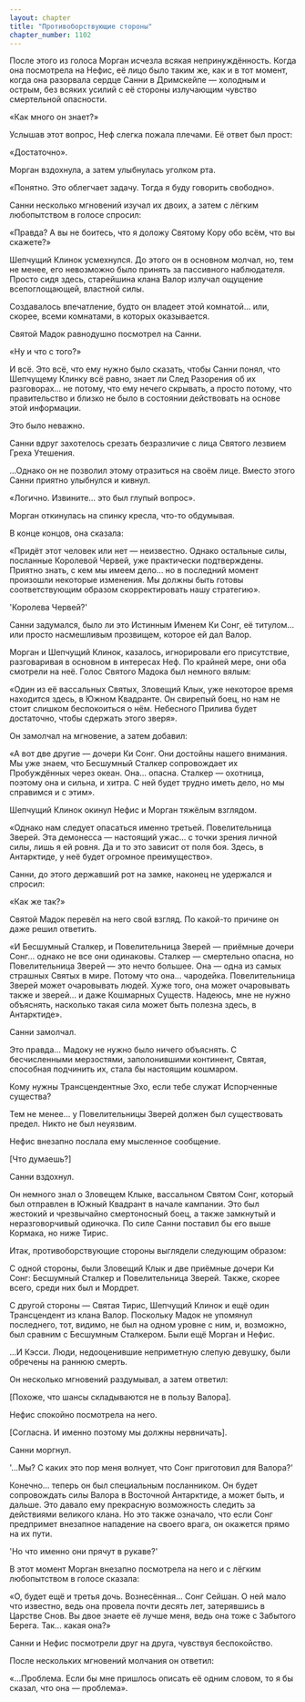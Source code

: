 ```yaml
---
layout: chapter
title: "Противоборствующие стороны"
chapter_number: 1102
---
```


После этого из голоса Морган исчезла всякая непринуждённость. Когда она посмотрела на Нефис, её лицо было таким же, как и в тот момент, когда она разорвала сердце Санни в Дримскейпе — холодным и острым, без всяких усилий с её стороны излучающим чувство смертельной опасности.

«Как много он знает?»

Услышав этот вопрос, Неф слегка пожала плечами. Её ответ был прост:

«Достаточно».

Морган вздохнула, а затем улыбнулась уголком рта.

«Понятно. Это облегчает задачу. Тогда я буду говорить свободно».

Санни несколько мгновений изучал их двоих, а затем с лёгким любопытством в голосе спросил:

«Правда? А вы не боитесь, что я доложу Святому Кору обо всём, что вы скажете?»

Шепчущий Клинок усмехнулся. До этого он в основном молчал, но, тем не менее, его невозможно было принять за пассивного наблюдателя. Просто сидя здесь, старейшина клана Валор излучал ощущение всепоглощающей, властной силы.

Создавалось впечатление, будто он владеет этой комнатой... или, скорее, всеми комнатами, в которых оказывается.

Святой Мадок равнодушно посмотрел на Санни.

«Ну и что с того?»

И всё. Это всё, что ему нужно было сказать, чтобы Санни понял, что Шепчущему Клинку всё равно, знает ли След Разорения об их разговорах... не потому, что ему нечего скрывать, а просто потому, что правительство и близко не было в состоянии действовать на основе этой информации.

Это было неважно.

Санни вдруг захотелось срезать безразличие с лица Святого лезвием Греха Утешения.

...Однако он не позволил этому отразиться на своём лице. Вместо этого Санни приятно улыбнулся и кивнул.

«Логично. Извините... это был глупый вопрос».

Морган откинулась на спинку кресла, что-то обдумывая.

В конце концов, она сказала:

«Придёт этот человек или нет — неизвестно. Однако остальные силы, посланные Королевой Червей, уже практически подтверждены. Приятно знать, с кем мы имеем дело... но в последний момент произошли некоторые изменения. Мы должны быть готовы соответствующим образом скорректировать нашу стратегию».

'Королева Червей?'

Санни задумался, было ли это Истинным Именем Ки Сонг, её титулом... или просто насмешливым прозвищем, которое ей дал Валор.

Морган и Шепчущий Клинок, казалось, игнорировали его присутствие, разговаривая в основном в интересах Неф. По крайней мере, они оба смотрели на неё. Голос Святого Мадока был немного вялым:

«Один из её вассальных Святых, Зловещий Клык, уже некоторое время находится здесь, в Южном Квадранте. Он свирепый боец, но нам не стоит слишком беспокоиться о нём. Небесного Прилива будет достаточно, чтобы сдержать этого зверя».

Он замолчал на мгновение, а затем добавил:

«А вот две другие — дочери Ки Сонг. Они достойны нашего внимания. Мы уже знаем, что Бесшумный Сталкер сопровождает их Пробуждённых через океан. Она... опасна. Сталкер — охотница, поэтому она и сильна, и хитра. С ней будет трудно иметь дело, но мы справимся и с этим».

Шепчущий Клинок окинул Нефис и Морган тяжёлым взглядом.

«Однако нам следует опасаться именно третьей. Повелительница Зверей. Эта демонесса — настоящий ужас... с точки зрения личной силы, лишь я ей ровня. Да и то это зависит от поля боя. Здесь, в Антарктиде, у неё будет огромное преимущество».

Санни, до этого державший рот на замке, наконец не удержался и спросил:

«Как же так?»

Святой Мадок перевёл на него свой взгляд. По какой-то причине он даже решил ответить.

«И Бесшумный Сталкер, и Повелительница Зверей — приёмные дочери Сонг... однако не все они одинаковы. Сталкер — смертельно опасна, но Повелительница Зверей — это нечто большее. Она — одна из самых страшных Святых в мире. Потому что она... чародейка. Повелительница Зверей может очаровывать людей. Хуже того, она может очаровывать также и зверей... и даже Кошмарных Существ. Надеюсь, мне не нужно объяснять, насколько такая сила может быть полезна здесь, в Антарктиде».

Санни замолчал.

Это правда... Мадоку не нужно было ничего объяснять. С бесчисленными мерзостями, заполонившими континент, Святая, способная подчинить их, стала бы настоящим кошмаром.

Кому нужны Трансцендентные Эхо, если тебе служат Испорченные существа?

Тем не менее... у Повелительницы Зверей должен был существовать предел. Никто не был неуязвим.

Нефис внезапно послала ему мысленное сообщение.

[Что думаешь?]

Санни вздохнул.

Он немного знал о Зловещем Клыке, вассальном Святом Сонг, который был отправлен в Южный Квадрант в начале кампании. Это был жестокий и чрезвычайно смертоносный боец, а также замкнутый и неразговорчивый одиночка. По силе Санни поставил бы его выше Кормака, но ниже Тирис.

Итак, противоборствующие стороны выглядели следующим образом:

С одной стороны, были Зловещий Клык и две приёмные дочери Ки Сонг: Бесшумный Сталкер и Повелительница Зверей. Также, скорее всего, среди них был и Мордрет.

С другой стороны — Святая Тирис, Шепчущий Клинок и ещё один Трансцендент из клана Валор. Поскольку Мадок не упомянул последнего, тот, видимо, не был на одном уровне с ним, и, возможно, был сравним с Бесшумным Сталкером. Были ещё Морган и Нефис.

...И Кэсси. Люди, недооценившие неприметную слепую девушку, были обречены на раннюю смерть.

Он несколько мгновений раздумывал, а затем ответил:

[Похоже, что шансы складываются не в пользу Валора].

Нефис спокойно посмотрела на него.

[Согласна. И именно поэтому мы должны нервничать].

Санни моргнул.

'...Мы? С каких это пор меня волнует, что Сонг приготовил для Валора?'

Конечно... теперь он был специальным посланником. Он будет сопровождать силы Валора в Восточной Антарктиде, а может быть, и дальше. Это давало ему прекрасную возможность следить за действиями великого клана. Но это также означало, что если Сонг предпримет внезапное нападение на своего врага, он окажется прямо на их пути.

'Но что именно они прячут в рукаве?'

В этот момент Морган внезапно посмотрела на него и с лёгким любопытством в голосе сказала:

«О, будет ещё и третья дочь. Вознесённая... Сонг Сейшан. О ней мало что известно, ведь она провела почти десять лет, затерявшись в Царстве Снов. Вы двое знаете её лучше меня, ведь она тоже с Забытого Берега. Так... какая она?»

Санни и Нефис посмотрели друг на друга, чувствуя беспокойство.

После нескольких мгновений молчания он ответил:

«...Проблема. Если бы мне пришлось описать её одним словом, то я бы сказал, что она — проблема».